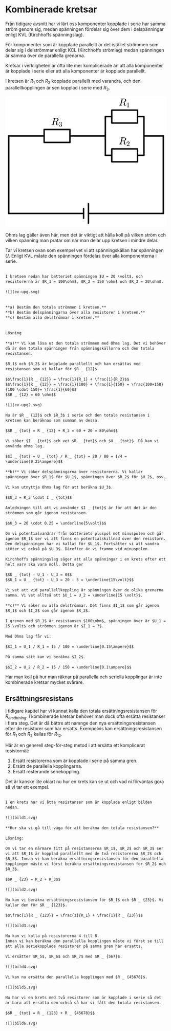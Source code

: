 # Kombinerade kretsar
Från tidigare avsnitt har vi lärt oss komponenter kopplade i serie har samma ström genom sig, medan spänningen fördelar sig över dem i delspänningar enligt KVL (Kirchhoffs spänningslag).

För komponenter som är kopplade parallellt är det istället strömmen som delar sig i delströmmar enligt KCL (Kirchhoffs strömlag) medan spänningen är samma över de parallella grenarna.

Kretsar i verkligheten är ofta lite mer komplicerade än att alla komponenter är kopplade i serie eller att alla komponenter är kopplade parallellt.

I kretsen är $R_1$ och $R_2$ kopplade parallellt med varandra, och den parallellkopplingen är sen kopplad i serie med $R_3$.

![](kom-krets.svg)

Ohms lag gäller även här, men det är viktigt att hålla koll på vilken ström och vilken spänning man pratar om när man delar upp kretsen i mindre delar.

Tar vi kretsen ovan som exempel vet vi att spänningskällan har spänningen $U$. Enligt KVL måste den spänningen fördelas över alla komponenterna i serie. 

```admonish example title="Exempel: Kombinerad krets"

I kretsen nedan har batteriet spänningen $U = 20 \volt$, och resistorerna är $R_1 = 100\ohm$, $R_2 = 150 \ohm$ och $R_3 = 20\ohm$. 

![](ex-upg.svg)


**a) Bestäm den totala strömmen i kretsen.**  
**b) Bestäm delspänningarna över alla resistorer i kretsen.**  
**c) Bestäm alla delströmmar i kretsen.**


Lösning

**a)** Vi kan lösa ut den totala strömmen med Ohms lag. Det vi behöver då är den totala spänningen från spänningskällorna och den totala resistansen. 

$R_1$ och $R_2$ är kopplade parallellt och kan ersättas med resistansen som vi kallar för $R _ {12}$. 

$$\frac{1}{R _ {12}} = \frac{1}{R_1} + \frac{1}{R_2}$$
$$\frac{1}{R _ {12}} = \frac{1}{100} + \frac{1}{150} = \frac{100+150}{100 \cdot 150}= \frac{1}{60}$$
$$R _ {12} = 60 \ohm$$

![](ex-upg2.svg)

Nu är $R _ {12}$ och $R_3$ i serie och den totala resistansen i kretsen kan beräknas som summan av dessa. 

$$R _ {tot} = R _ {12} + R_3 = 60 + 20 = 80\ohm$$

Vi söker $I _ {tot}$ och vet $R _ {tot}$ och $U _ {tot}$. Då kan vi använda ohms lag.

$$I _ {tot} = U _ {tot} / R _ {tot} = 20 / 80 = 1/4 = \underline{0.25\ampere}$$ 

**b)** Vi söker delspänningarna över resistorerna. Vi kallar spänningen över $R_1$ för $U_1$, spänningen över $R_2$ för $U_2$, osv.

Vi kan utnyttja Ohms lag för att beräkna $U_3$.

$$U_3 = R_3 \cdot I _ {tot}$$

Anledningen till att vi använder $I _ {tot}$ är för att det är den strömmen som går igenom resistansen. 

$$U_3 = 20 \cdot 0.25 = \underline{5\volt}$$

Om vi potentialvandrar från batteriets pluspol mot minuspolen och går igenom $R_1$ ser vi att finns en potentialskillnad över den resistorn. Den delspänningen har vi kallat för $U_1$. Fortsätter vi att vandra stöter vi också på $U_3$. Därefter är vi framme vid minuspolen.

Kirchhoffs spänningslag säger att alla spänningar i en krets efter ett helt varv ska vara noll. Detta ger

$$U _ {tot} - U_1 - U_3 = 0$$
$$U_1 = U _ {tot} - U_3 = 20 - 5 = \underline{15\volt}$$

Vi vet att vid parallellkoppling är spänningen över de olika grenarna samma. Vi vet alltså att $U_1 = U_2 = \underline{15 \volt}$.

**c)** Vi söker nu alla delströmmar. Det finns $I_1$ som går igenom $R_1$ och $I_2$ som går igenom $R_2$.

I grenen med $R_1$ är resistansen $100\ohm$, spänningen över är $U_1 = 15 \volt$ och strömmen igenom är $I_1 = ?$.

Med Ohms lag får vi:

$$I_1 = U_1 / R_1 = 15 / 100 = \underline{0.15\ampere}$$

På samma sätt kan vi beräkna $I_2$.

$$I_2 = U_2 / R_2 = 15 / 150 = \underline{0.1\ampere}$$

```

Har man koll på hur man räknar på parallella och seriella kopplingar är inte kombinerade kretsar mycket svårare.

## Ersättningsresistans

I tidigare kapitel har vi kunnat kalla den totala ersättningsresistansen för $R _ {ersättning}$. I kombinerade kretsar behöver man dock ofta ersätta resistanser i flera steg. Det är då bättre att namnge den nya ersättningsresistansen efter de resistorer som har ersatts. Exempelvis kan ersättningsresistansen för $R_1$ och $R_2$ kallas för $R _ {12}$.

Här är en generell steg-för-steg metod i att ersätta ett komplicerat resistornät:
1. Ersätt resistorerna som är kopplade i serie på samma gren.
2. Ersätt de parallella kopplingarna.
3. Ersätt resterande seriekoppling.

Det är kanske lite oklart nu hur en krets kan se ut och vad ni förväntas göra så vi tar ett exempel.

```admonish example title="Ersättningsresistanser"

I en krets har vi åtta resistanser som är kopplade enligt bilden nedan.

![](bild1.svg)

**Hur ska vi gå till väga för att beräkna den totala resistansen?**

Lösning:

Om vi tar en närmare titt på resistanserna $R_1$, $R_2$ och $R_3$ ser vi att $R_1$ är kopplad parallellt med de två resistorerna $R_2$ och $R_3$. Innan vi kan beräkna ersättningsresistansen för den parallella kopplingen måste vi först beräkna ersättningsresistansen för $R_2$ och $R_3$.

$$R _ {23} = R_2 + R_3$$

![](bild2.svg)

Nu kan vi beräkna ersättningsresistansen för $R_1$ och $R _ {23}$. Vi kallar den för $R _ {123}$.

$$\frac{1}{R _ {123}} = \frac{1}{R_1} + \frac{1}{R _ {23}}$$

![](bild3.svg)

Nu kan vi kolla på resistorerna 4 till 8. 
Innan vi kan beräkna den parallella kopplingen måste vi först se till att alla seriekopplade resistorer på samma gren har ersatts. 

Vi ersätter $R_5$, $R_6$ och $R_7$ med $R _ {567}$.

![](bild4.svg)

Vi kan nu ersätta den parallella kopplingen med $R _ {45678}$.

![](bild5.svg)

Nu har vi en krets med två resistorer som är kopplade i serie så det är bara att ersätta dem också så har vi fått den totala resistansen.

$$R _ {tot} = R _ {123} + R _ {45678}$$

![](bild6.svg)

```
